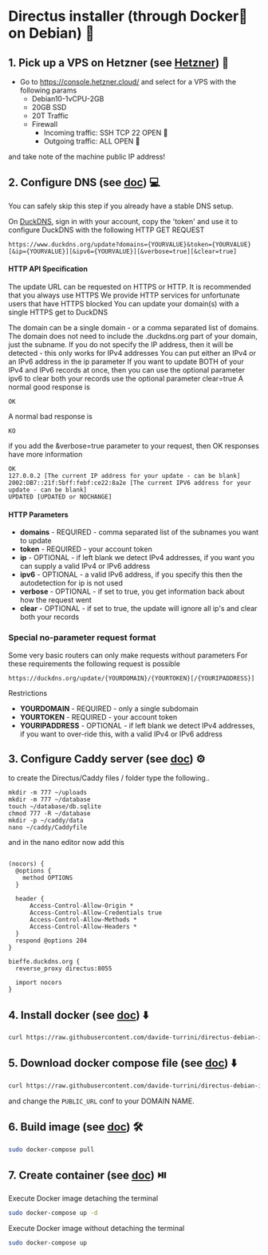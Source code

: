 # Directus installer (through Docker🐳 on Debian) 🚀
## 1. Pick up a VPS on Hetzner (see [Hetzner](https://console.hetzner.cloud/)) 💸

- Go to https://console.hetzner.cloud/ and select for a VPS with the following params
    - Debian10-1vCPU-2GB
    - 20GB SSD
    - 20T Traffic
    - Firewall
        - Incoming traffic: SSH TCP 22 OPEN 🚨
        - Outgoing traffic: ALL OPEN 🚨

and take note of the machine public IP address!

## 2. Configure DNS (see [doc](https://indomus.it/guide/come-installare-e-configurare-caddy-con-docker-su-raspbian-di-raspberry-pi/)) 💻

You can safely skip this step if you already have a stable DNS setup.


On [DuckDNS](https://www.duckdns.org/captcha), sign in with your account, copy the 'token' and use it to configure DuckDNS with the following HTTP GET REQUEST

```
https://www.duckdns.org/update?domains={YOURVALUE}&token={YOURVALUE}[&ip={YOURVALUE}][&ipv6={YOURVALUE}][&verbose=true][&clear=true]
```

#### HTTP API Specification
The update URL can be requested on HTTPS or HTTP. It is recommended that you always use HTTPS
We provide HTTP services for unfortunate users that have HTTPS blocked
You can update your domain(s) with a single HTTPS get to DuckDNS

The domain can be a single domain - or a comma separated list of domains.
The domain does not need to include the .duckdns.org part of your domain, just the subname.
If you do not specify the IP address, then it will be detected - this only works for IPv4 addresses
You can put either an IPv4 or an IPv6 address in the ip parameter
If you want to update BOTH of your IPv4 and IPv6 records at once, then you can use the optional parameter ipv6
to clear both your records use the optional parameter clear=true
A normal good response is

```
OK
```
A normal bad response is
```
KO
```
if you add the &verbose=true parameter to your request, then OK responses have more information

```
OK 
127.0.0.2 [The current IP address for your update - can be blank]
2002:DB7::21f:5bff:febf:ce22:8a2e [The current IPV6 address for your update - can be blank]
UPDATED [UPDATED or NOCHANGE]
```

#### HTTP Parameters
- **domains** - REQUIRED - comma separated list of the subnames you want to update
- **token** - REQUIRED - your account token
- **ip** - OPTIONAL - if left blank we detect IPv4 addresses, if you want you can supply a valid IPv4 or IPv6 address
- **ipv6** - OPTIONAL - a valid IPv6 address, if you specify this then the autodetection for ip is not used
- **verbose** - OPTIONAL - if set to true, you get information back about how the request went
- **clear** - OPTIONAL - if set to true, the update will ignore all ip's and clear both your records




### Special no-parameter request format
Some very basic routers can only make requests without parameters
For these requirements the following request is possible

```
https://duckdns.org/update/{YOURDOMAIN}/{YOURTOKEN}[/{YOURIPADDRESS}]
```

Restrictions
- **YOURDOMAIN** - REQUIRED - only a single subdomain
- **YOURTOKEN** - REQUIRED - your account token
- **YOURIPADDRESS** - OPTIONAL - if left blank we detect IPv4 addresses, if you want to over-ride this, with a valid IPv4 or IPv6 address

## 3. Configure Caddy server (see [doc](https://caddyserver.com/)) ⚙️
to create the Directus/Caddy files / folder type the following..

```
mkdir -m 777 ~/uploads
mkdir -m 777 ~/database
touch ~/database/db.sqlite
chmod 777 -R ~/database
mkdir -p ~/caddy/data
nano ~/caddy/Caddyfile
```

and in the nano editor now add this

```

(nocors) {
  @options {
    method OPTIONS
  }

  header {
      Access-Control-Allow-Origin *
      Access-Control-Allow-Credentials true
      Access-Control-Allow-Methods *
      Access-Control-Allow-Headers *
  }
  respond @options 204
}

bieffe.duckdns.org { 
  reverse_proxy directus:8055

  import nocors
}
```


## 4. Install docker (see [doc](https://docs.docker.com/engine/install/debian/)) ⬇️
```bash
curl https://raw.githubusercontent.com/davide-turrini/directus-debian-installer/master/install.sh > install.sh && chmod +x install.sh && sudo ./install.sh && rm -rf install.sh
```

## 5. Download docker compose file (see [doc](https://strapi.io/documentation/developer-docs/latest/setup-deployment-guides/installation/docker.html#creating-a-strapi-project)) ⬇️
```bash
curl https://raw.githubusercontent.com/davide-turrini/directus-debian-installer/master/docker-compose.yaml > docker-compose.yaml
```

and change the `PUBLIC_URL` conf to your DOMAIN NAME.

## 6. Build image (see [doc](https://strapi.io/documentation/developer-docs/latest/setup-deployment-guides/installation/docker.html#creating-a-strapi-project)) 🛠️
```bash
sudo docker-compose pull
```

## 7. Create container (see [doc](https://strapi.io/documentation/developer-docs/latest/setup-deployment-guides/installation/docker.html#creating-a-strapi-project)) ⏯️
Execute Docker image detaching the terminal
```bash
sudo docker-compose up -d
```
Execute Docker image without detaching the terminal
```bash
sudo docker-compose up
```

